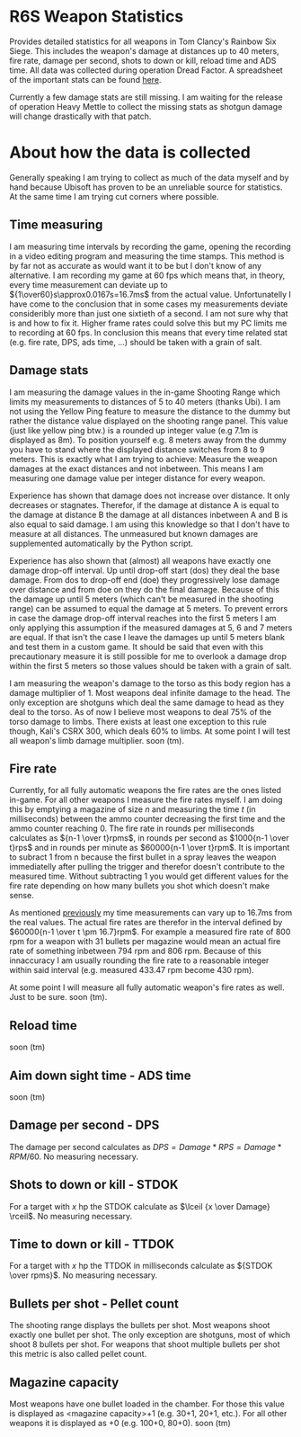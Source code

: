 #  R6S Weapon Statistics
Provides detailed statistics for all weapons in Tom Clancy's Rainbow Six Siege. This includes the weapon's damage at distances up to 40 meters, fire rate, damage per second, shots to down or kill, reload time and ADS time. All data was collected during operation Dread Factor. A spreadsheet of the important stats can be found [here](https://docs.google.com/spreadsheets/d/1QgbGALNZGLlvf6YyPLtywZnvgIHkstCwGl1tvCt875Q/edit?usp=sharing).

Currently a few damage stats are still missing. I am waiting for the release of operation Heavy Mettle to collect the missing stats as shotgun damage will change drastically with that patch.
# About how the data is collected
Generally speaking I am trying to collect as much of the data myself and by hand because Ubisoft has proven to be an unreliable source for statistics. At the same time I am trying cut corners where possible.
## Time measuring
I am measuring time intervals by recording the game, opening the recording in a video editing program and measuring the time stamps. This method is by far not as accurate as would want it to be but I don't know of any alternative. I am recording my game at 60 fps which means that, in theory, every time measurement can deviate up to ${1\over60}s\approx0.0167s=16.7ms$ from the actual value. Unfortunatelly I have come to the conclusion that in some cases my measurements deviate consideribly more than just one sixtieth of a second. I am not sure why that is and how to fix it. Higher frame rates could solve this but my PC limits me to recording at 60 fps. In conclusion this means that every time related stat (e.g. fire rate, DPS, ads time, ...) should be taken with a grain of salt.
## Damage stats
I am measuring the damage values in the in-game Shooting Range which limits my measurements to distances of 5 to 40 meters (thanks Ubi). I am not using the Yellow Ping feature to measure the distance to the dummy but rather the distance value displayed on the shooting range panel. This value (just like yellow ping btw.) is a rounded up integer value (e.g 7.1m is displayed as 8m). To position yourself e.g. 8 meters away from the dummy you have to stand where the displayed distance switches from 8 to 9 meters. This is exactly what I am trying to achieve: Measure the weapon damages at the exact distances and not inbetween. This means I am measuring one damage value per integer distance for every weapon. 

Experience has shown that damage does not increase over distance. It only decreases or stagnates. Therefor, if the damage at distance A is equal to the damage at distance B the damage at all distances inbetween A and B is also equal to said damage. I am using this knowledge so that I don't have to measure at all distances. The unmeasured but known damages are supplemented automatically by the Python script.

Experience has also shown that (almost) all weapons have exactly one damage drop-off interval. Up until drop-off start (dos) they deal the base damage. From dos to drop-off end (doe) they progressively lose damage over distance and from doe on they do the final damage. Because of this the damage up until 5 meters (which can't be measured in the shooting range) can be assumed to equal the damage at 5 meters. To prevent errors in case the damage drop-off interval reaches into the first 5 meters I am only applying this assumption if the measured damages at 5, 6 and 7 meters are equal. If that isn't the case I leave the damages up until 5 meters blank and test them in a custom game. It should be said that even with this precautionary measure it is still possible for me to overlook a damage drop within the first 5 meters so those values should be taken with a grain of salt.

I am measuring the weapon's damage to the torso as this body region has a damage multiplier of 1. Most weapons deal infinite damage to the head. The only exception are shotguns which deal the same damage to head as they deal to the torso. As of now I believe most weapons to deal 75% of the torso damage to limbs. There exists at least one exception to this rule though, Kali's CSRX 300, which deals 60% to limbs. At some point I will test all weapon's limb damage multiplier. soon (tm).
## Fire rate
Currently, for all fully automatic weapons the fire rates are the ones listed in-game. For all other weapons I measure the fire rates myself. I am doing this by emptying a magazine of size $n$ and measuring the time $t$ (in milliseconds) between the ammo counter decreasing the first time and the ammo counter reaching 0. The fire rate in rounds per milliseconds calculates as ${n-1 \over t}rpms$, in rounds per second as $1000{n-1 \over t}rps$ and in rounds per minute as $60000{n-1 \over t}rpm$. It is important to subract 1 from n because the first bullet in a spray leaves the weapon immediatelly after pulling the trigger and therefor doesn't contribute to the measured time. Without subtracting 1 you would get different values for the fire rate depending on how many bullets you shot which doesn't make sense.

As mentioned [previously](#time-measuring) my time measurements can vary up to 16.7ms from the real values. The actual fire rates are therefor in the interval defined by $60000{n-1 \over t \pm 16.7}rpm$. For example a measured fire rate of 800 rpm for a weapon with 31 bullets per magazine would mean an actual fire rate of something inbetween 794 rpm and 806 rpm. Because of this innaccuracy I am usually rounding the fire rate to a reasonable integer within said interval (e.g. measured 433.47 rpm become 430 rpm).

At some point I will measure all fully automatic weapon's fire rates as well. Just to be sure. soon (tm).
## Reload time
soon (tm)
## Aim down sight time - ADS time
soon (tm)
## Damage per second - DPS
The damage per second calculates as $DPS = Damage * RPS = Damage * RPM / 60$. No measuring necessary.
## Shots to down or kill - STDOK
For a target with $x$ hp the STDOK calculate as $\lceil {x \over Damage} \rceil$. No measuring necessary.
## Time to down or kill - TTDOK
For a target with $x$ hp the TTDOK in milliseconds calculate as ${STDOK \over rpms}$. No measuring necessary.
## Bullets per shot - Pellet count
The shooting range displays the bullets per shot. Most weapons shoot exactly one bullet per shot. The only exception are shotguns, most of which shoot 8 bullets per shot. For weapons that shoot multiple bullets per shot this metric is also called pellet count.
## Magazine capacity
Most weapons have one bullet loaded in the chamber. For those this value is displayed as &lt;magazine capacity&gt;+1 (e.g. 30+1, 20+1, etc.). For all other weapons it is displayed as <magazine capacity>+0 (e.g. 100+0, 80+0). soon (tm)
